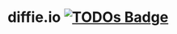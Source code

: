 # diffie.io [![TODOs Badge](http://todogit.herokuapp.com/rameshvarun/diffie.io/badges/todos.svg)](http://todogit.herokuapp.com/rameshvarun/diffie.io/)